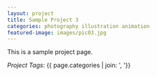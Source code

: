 ```yaml
---
layout: project
title: Sample Project 3
categories: photography illustration animation
featured-image: images/pic03.jpg
---
```


This is a sample project page.

_Project Tags_: {{ page.categories | join: ', '}}
